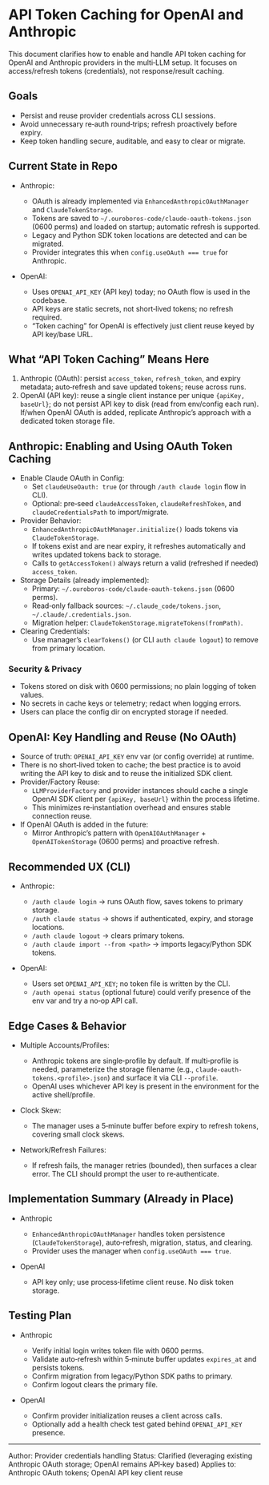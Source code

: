 # API Token Caching for OpenAI and Anthropic

This document clarifies how to enable and handle API token caching for OpenAI and Anthropic providers in the multi‑LLM setup. It focuses on access/refresh tokens (credentials), not response/result caching.

## Goals

- Persist and reuse provider credentials across CLI sessions.
- Avoid unnecessary re‑auth round‑trips; refresh proactively before expiry.
- Keep token handling secure, auditable, and easy to clear or migrate.

## Current State in Repo

- Anthropic:
  - OAuth is already implemented via `EnhancedAnthropicOAuthManager` and `ClaudeTokenStorage`.
  - Tokens are saved to `~/.ouroboros-code/claude-oauth-tokens.json` (0600 perms) and loaded on startup; automatic refresh is supported.
  - Legacy and Python SDK token locations are detected and can be migrated.
  - Provider integrates this when `config.useOAuth === true` for Anthropic.

- OpenAI:
  - Uses `OPENAI_API_KEY` (API key) today; no OAuth flow is used in the codebase.
  - API keys are static secrets, not short‑lived tokens; no refresh required.
  - “Token caching” for OpenAI is effectively just client reuse keyed by API key/base URL.

## What “API Token Caching” Means Here

1) Anthropic (OAuth): persist `access_token`, `refresh_token`, and expiry metadata; auto‑refresh and save updated tokens; reuse across runs.
2) OpenAI (API key): reuse a single client instance per unique `{apiKey, baseUrl}`; do not persist API key to disk (read from env/config each run). If/when OpenAI OAuth is added, replicate Anthropic’s approach with a dedicated token storage file.

## Anthropic: Enabling and Using OAuth Token Caching

- Enable Claude OAuth in Config:
  - Set `claudeUseOauth: true` (or through `/auth claude login` flow in CLI).
  - Optional: pre‑seed `claudeAccessToken`, `claudeRefreshToken`, and `claudeCredentialsPath` to import/migrate.
- Provider Behavior:
  - `EnhancedAnthropicOAuthManager.initialize()` loads tokens via `ClaudeTokenStorage`.
  - If tokens exist and are near expiry, it refreshes automatically and writes updated tokens back to storage.
  - Calls to `getAccessToken()` always return a valid (refreshed if needed) `access_token`.
- Storage Details (already implemented):
  - Primary: `~/.ouroboros-code/claude-oauth-tokens.json` (0600 perms).
  - Read‑only fallback sources: `~/.claude_code/tokens.json`, `~/.claude/.credentials.json`.
  - Migration helper: `ClaudeTokenStorage.migrateTokens(fromPath)`.
- Clearing Credentials:
  - Use manager’s `clearTokens()` (or CLI `auth claude logout`) to remove from primary location.

### Security & Privacy

- Tokens stored on disk with 0600 permissions; no plain logging of token values.
- No secrets in cache keys or telemetry; redact when logging errors.
- Users can place the config dir on encrypted storage if needed.

## OpenAI: Key Handling and Reuse (No OAuth)

- Source of truth: `OPENAI_API_KEY` env var (or config override) at runtime.
- There is no short‑lived token to cache; the best practice is to avoid writing the API key to disk and to reuse the initialized SDK client.
- Provider/Factory Reuse:
  - `LLMProviderFactory` and provider instances should cache a single OpenAI SDK client per `{apiKey, baseUrl}` within the process lifetime.
  - This minimizes re‑instantiation overhead and ensures stable connection reuse.
- If OpenAI OAuth is added in the future:
  - Mirror Anthropic’s pattern with `OpenAIOAuthManager` + `OpenAITokenStorage` (0600 perms) and proactive refresh.

## Recommended UX (CLI)

- Anthropic:
  - `/auth claude login` → runs OAuth flow, saves tokens to primary storage.
  - `/auth claude status` → shows if authenticated, expiry, and storage locations.
  - `/auth claude logout` → clears primary tokens.
  - `/auth claude import --from <path>` → imports legacy/Python SDK tokens.

- OpenAI:
  - Users set `OPENAI_API_KEY`; no token file is written by the CLI.
  - `/auth openai status` (optional future) could verify presence of the env var and try a no‑op API call.

## Edge Cases & Behavior

- Multiple Accounts/Profiles:
  - Anthropic tokens are single‑profile by default. If multi‑profile is needed, parameterize the storage filename (e.g., `claude-oauth-tokens.<profile>.json`) and surface it via CLI `--profile`.
  - OpenAI uses whichever API key is present in the environment for the active shell/profile.

- Clock Skew:
  - The manager uses a 5‑minute buffer before expiry to refresh tokens, covering small clock skews.

- Network/Refresh Failures:
  - If refresh fails, the manager retries (bounded), then surfaces a clear error. The CLI should prompt the user to re‑authenticate.

## Implementation Summary (Already in Place)

- Anthropic
  - `EnhancedAnthropicOAuthManager` handles token persistence (`ClaudeTokenStorage`), auto‑refresh, migration, status, and clearing.
  - Provider uses the manager when `config.useOAuth === true`.

- OpenAI
  - API key only; use process‑lifetime client reuse. No disk token storage.

## Testing Plan

- Anthropic
  - Verify initial login writes token file with 0600 perms.
  - Validate auto‑refresh within 5‑minute buffer updates `expires_at` and persists tokens.
  - Confirm migration from legacy/Python SDK paths to primary.
  - Confirm logout clears the primary file.

- OpenAI
  - Confirm provider initialization reuses a client across calls.
  - Optionally add a health check test gated behind `OPENAI_API_KEY` presence.

---

Author: Provider credentials handling
Status: Clarified (leveraging existing Anthropic OAuth storage; OpenAI remains API‑key based)
Applies to: Anthropic OAuth tokens; OpenAI API key client reuse

